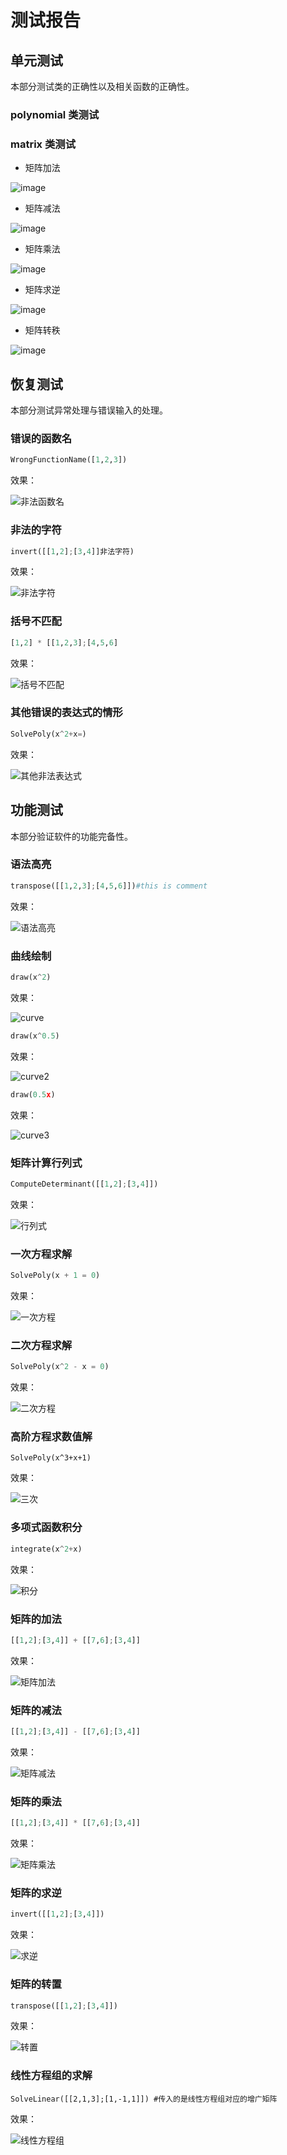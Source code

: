 # 测试报告



## 单元测试

本部分测试类的正确性以及相关函数的正确性。

### polynomial 类测试



### matrix 类测试

* 矩阵加法

![image](https://github.com/ZJU-CPP-SUMMER-TERM/project/blob/yaoliming/doc/addition.PNG)

* 矩阵减法

![image](https://github.com/ZJU-CPP-SUMMER-TERM/project/blob/yaoliming/doc/subtraction.PNG)

* 矩阵乘法

![image](https://github.com/ZJU-CPP-SUMMER-TERM/project/blob/yaoliming/doc/multiplication.PNG)

* 矩阵求逆

![image](https://github.com/ZJU-CPP-SUMMER-TERM/project/blob/yaoliming/doc/invert1.PNG)

* 矩阵转秩

![image](https://github.com/ZJU-CPP-SUMMER-TERM/project/blob/yaoliming/doc/transpose1.PNG)



## 恢复测试

本部分测试异常处理与错误输入的处理。

### 错误的函数名

```python
WrongFunctionName([1,2,3])
```

效果：

![非法函数名](.\非法函数名.PNG)



### 非法的字符

```python
invert([[1,2];[3,4]]非法字符)
```

效果：

![非法字符](.\非法字符.PNG)



### 括号不匹配

```python
[1,2] * [[1,2,3];[4,5,6]
```

效果：

![括号不匹配](.\括号不匹配.PNG)



### 其他错误的表达式的情形

```python
SolvePoly(x^2+x=)
```

效果：

![其他非法表达式](.\其他非法表达式.PNG)

### 



## 功能测试

本部分验证软件的功能完备性。

### 语法高亮

```python
transpose([[1,2,3];[4,5,6]])#this is comment
```

效果：

![语法高亮](./语法高亮.PNG)



### 曲线绘制

```python
draw(x^2)
```

效果：

![curve](.\curve.PNG)



```python
draw(x^0.5)
```

效果：

![curve2](.\curve2.PNG)



```python
draw(0.5x)
```

效果：

![curve3](.\curve3.PNG)

### 矩阵计算行列式

```python
ComputeDeterminant([[1,2];[3,4]])
```

效果：

![行列式](.\行列式.PNG)

### 一次方程求解

```python
SolvePoly(x + 1 = 0)
```

效果：

![一次方程](.\一次方程.PNG)

### 二次方程求解

```python
SolvePoly(x^2 - x = 0)
```

效果：

![二次方程](.\二次方程.PNG)

### 高阶方程求数值解

```pyhton
SolvePoly(x^3+x+1)
```

效果：

![三次](.\三次.PNG)

### 多项式函数积分

```python
integrate(x^2+x)
```

效果：

![积分](.\积分.PNG)

### 矩阵的加法

```python
[[1,2];[3,4]] + [[7,6];[3,4]]
```

效果：

![矩阵加法](.\矩阵加法.PNG)

### 矩阵的减法

```python
[[1,2];[3,4]] - [[7,6];[3,4]]
```

效果：

![矩阵减法](.\矩阵减法.PNG)

### 矩阵的乘法

```python
[[1,2];[3,4]] * [[7,6];[3,4]]
```

效果：

![矩阵乘法](.\矩阵乘法.PNG)

### 矩阵的求逆

```python
invert([[1,2];[3,4]])
```

效果：

![求逆](.\求逆.PNG)

### 矩阵的转置

```python
transpose([[1,2];[3,4]])
```

效果：

![转置](.\转置.PNG)

### 线性方程组的求解

```pyhton
SolveLinear([[2,1,3];[1,-1,1]]) #传入的是线性方程组对应的增广矩阵
```

效果：

![线性方程组](.\线性方程组.PNG)



